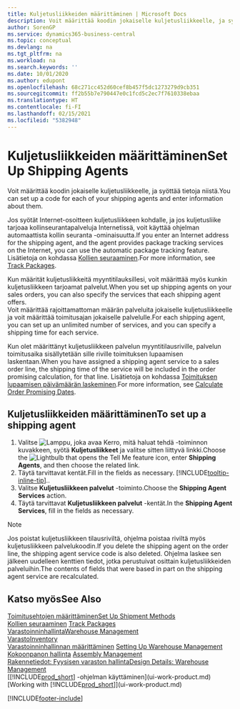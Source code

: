```yaml
---
title: Kuljetusliikkeiden määrittäminen | Microsoft Docs
description: Voit määrittää koodin jokaiselle kuljetusliikkeelle, ja syöttää tietoja niistä.
author: SorenGP
ms.service: dynamics365-business-central
ms.topic: conceptual
ms.devlang: na
ms.tgt_pltfrm: na
ms.workload: na
ms.search.keywords: ''
ms.date: 10/01/2020
ms.author: edupont
ms.openlocfilehash: 68c271cc452d60cef8b457f5dc1273279d9cb351
ms.sourcegitcommit: ff2b55b7e790447e0c1fcd5c2ec7f7610338ebaa
ms.translationtype: HT
ms.contentlocale: fi-FI
ms.lasthandoff: 02/15/2021
ms.locfileid: "5382948"
---
```

# <a name="set-up-shipping-agents"></a><span data-ttu-id="552cf-103">Kuljetusliikkeiden määrittäminen</span><span class="sxs-lookup"><span data-stu-id="552cf-103">Set Up Shipping Agents</span></span>
<span data-ttu-id="552cf-104">Voit määrittää koodin jokaiselle kuljetusliikkeelle, ja syöttää tietoja niistä.</span><span class="sxs-lookup"><span data-stu-id="552cf-104">You can set up a code for each of your shipping agents and enter information about them.</span></span>  

<span data-ttu-id="552cf-105">Jos syötät Internet-osoitteen kuljetusliikkeen kohdalle, ja jos kuljetusliike tarjoaa kollinseurantapalveluja Internetissä, voit käyttää ohjelman automaattista kollin seuranta -ominaisuutta.</span><span class="sxs-lookup"><span data-stu-id="552cf-105">If you enter an Internet address for the shipping agent, and the agent provides package tracking services on the Internet, you can use the automatic package tracking feature.</span></span> <span data-ttu-id="552cf-106">Lisätietoja on kohdassa [Kollien seuraaminen](sales-how-track-packages.md).</span><span class="sxs-lookup"><span data-stu-id="552cf-106">For more information, see [Track Packages](sales-how-track-packages.md).</span></span>

<span data-ttu-id="552cf-107">Kun määrität kuljetusliikkeitä myyntitilauksillesi, voit määrittää myös kunkin kuljetusliikkeen tarjoamat palvelut.</span><span class="sxs-lookup"><span data-stu-id="552cf-107">When you set up shipping agents on your sales orders, you can also specify the services that each shipping agent offers.</span></span>  
<span data-ttu-id="552cf-108">Voit määrittää rajoittamattoman määrän palveluita jokaiselle kuljetusliikkeelle ja voit määrittää toimitusajan jokaiselle palvelulle.</span><span class="sxs-lookup"><span data-stu-id="552cf-108">For each shipping agent, you can set up an unlimited number of services, and you can specify a shipping time for each service.</span></span>  

<span data-ttu-id="552cf-109">Kun olet määrittänyt kuljetusliikkeen palvelun myyntitilausriville, palvelun toimitusaika sisällytetään sille riville toimituksen lupaamisen laskentaan.</span><span class="sxs-lookup"><span data-stu-id="552cf-109">When you have assigned a shipping agent service to a sales order line, the shipping time of the service will be included in the order promising calculation, for that line.</span></span> <span data-ttu-id="552cf-110">Lisätietoja on kohdassa [Toimituksen lupaamisen päivämäärän laskeminen](sales-how-to-calculate-order-promising-dates.md).</span><span class="sxs-lookup"><span data-stu-id="552cf-110">For more information, see [Calculate Order Promising Dates](sales-how-to-calculate-order-promising-dates.md).</span></span>

## <a name="to-set-up-a-shipping-agent"></a><span data-ttu-id="552cf-111">Kuljetusliikkeiden määrittäminen</span><span class="sxs-lookup"><span data-stu-id="552cf-111">To set up a shipping agent</span></span>  
1.  <span data-ttu-id="552cf-112">Valitse ![Lamppu, joka avaa Kerro, mitä haluat tehdä -toiminnon](media/ui-search/search_small.png "Kerro, mitä haluat tehdä") kuvakkeen, syötä **Kuljetusliikkeet** ja valitse sitten liittyvä linkki.</span><span class="sxs-lookup"><span data-stu-id="552cf-112">Choose the ![Lightbulb that opens the Tell Me feature](media/ui-search/search_small.png "Tell me what you want to do") icon, enter **Shipping Agents**, and then choose the related link.</span></span>  
2.  <span data-ttu-id="552cf-113">Täytä tarvittavat kentät.</span><span class="sxs-lookup"><span data-stu-id="552cf-113">Fill in the fields as necessary.</span></span> [!INCLUDE[tooltip-inline-tip](includes/tooltip-inline-tip_md.md)]<span data-ttu-id="552cf-114">.</span><span class="sxs-lookup"><span data-stu-id="552cf-114">.</span></span>  
3.  <span data-ttu-id="552cf-115">Valitse **Kuljetusliikkeen palvelut** -toiminto.</span><span class="sxs-lookup"><span data-stu-id="552cf-115">Choose the **Shipping Agent Services** action.</span></span>
4. <span data-ttu-id="552cf-116">Täytä tarvittavat **Kuljetusliikkeen palvelut** -kentät.</span><span class="sxs-lookup"><span data-stu-id="552cf-116">In the **Shipping Agent Services**, fill in the fields as necessary.</span></span>

> [!NOTE]  
>  <span data-ttu-id="552cf-117">Jos poistat kuljetusliikkeen tilausriviltä, ohjelma poistaa riviltä myös kuljetusliikkeen palvelukoodin.</span><span class="sxs-lookup"><span data-stu-id="552cf-117">If you delete the shipping agent on the order line, the shipping agent service code is also deleted.</span></span> <span data-ttu-id="552cf-118">Ohjelma laskee sen jälkeen uudelleen kenttien tiedot, jotka perustuivat osittain kuljetusliikkeiden palveluihin.</span><span class="sxs-lookup"><span data-stu-id="552cf-118">The contents of fields that were based in part on the shipping agent service are recalculated.</span></span>  

## <a name="see-also"></a><span data-ttu-id="552cf-119">Katso myös</span><span class="sxs-lookup"><span data-stu-id="552cf-119">See Also</span></span>
[<span data-ttu-id="552cf-120">Toimitusehtojen määrittäminen</span><span class="sxs-lookup"><span data-stu-id="552cf-120">Set Up Shipment Methods</span></span>](sales-how-set-up-shipment-methods.md)  
<span data-ttu-id="552cf-121">[Kollien seuraaminen](sales-how-track-packages.md)  </span><span class="sxs-lookup"><span data-stu-id="552cf-121">[Track Packages](sales-how-track-packages.md)  </span></span>  
[<span data-ttu-id="552cf-122">Varastoinninhallinta</span><span class="sxs-lookup"><span data-stu-id="552cf-122">Warehouse Management</span></span>](warehouse-manage-warehouse.md)  
[<span data-ttu-id="552cf-123">Varasto</span><span class="sxs-lookup"><span data-stu-id="552cf-123">Inventory</span></span>](inventory-manage-inventory.md)  
<span data-ttu-id="552cf-124">[Varastoinninhallinnan määrittäminen](warehouse-setup-warehouse.md)   </span><span class="sxs-lookup"><span data-stu-id="552cf-124">[Setting Up Warehouse Management](warehouse-setup-warehouse.md)   </span></span>  
<span data-ttu-id="552cf-125">[Kokoonpanon hallinta](assembly-assemble-items.md)  </span><span class="sxs-lookup"><span data-stu-id="552cf-125">[Assembly Management](assembly-assemble-items.md)  </span></span>  
[<span data-ttu-id="552cf-126">Rakennetiedot: Fyysisen varaston hallinta</span><span class="sxs-lookup"><span data-stu-id="552cf-126">Design Details: Warehouse Management</span></span>](design-details-warehouse-management.md)  
<span data-ttu-id="552cf-127">[[!INCLUDE[prod_short](includes/prod_short.md)] -ohjelman käyttäminen](ui-work-product.md)</span><span class="sxs-lookup"><span data-stu-id="552cf-127">[Working with [!INCLUDE[prod_short](includes/prod_short.md)]](ui-work-product.md)</span></span>  


[!INCLUDE[footer-include](includes/footer-banner.md)]